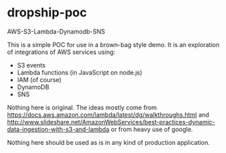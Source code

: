# dropship-poc
AWS-S3-Lambda-Dynamodb-SNS

This is a simple POC for use in a brown-bag style demo. It is an exploration of integrations of AWS services using:
* S3 events
* Lambda functions (in JavaScript on node.js)
* IAM (of course)
* DynamoDB
* SNS

Nothing here is original. The ideas mostly come from https://docs.aws.amazon.com/lambda/latest/dg/walkthroughs.html 
and http://www.slideshare.net/AmazonWebServices/best-practices-dynamic-data-ingestion-with-s3-and-lambda or from heavy 
use of google.

Nothing here should be used as is in any kind of production application.
